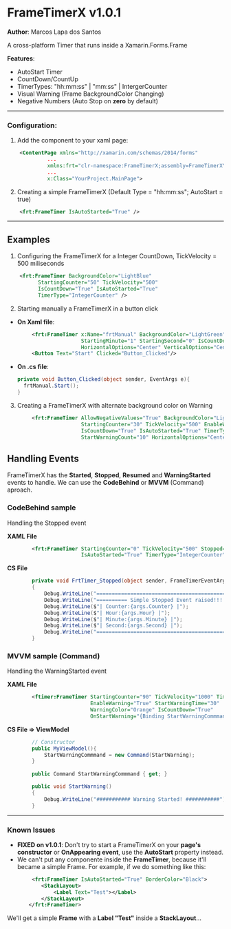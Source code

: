 # FrameTimerX v1.0.1
**Author**: Marcos Lapa dos Santos

A cross-platform Timer that runs inside a Xamarin.Forms.Frame

**Features**:
  * AutoStart Timer
  * CountDown/CountUp
  * TimerTypes: "hh:mm:ss" | "mm:ss" | IntergerCounter
  * Visual Warning (Frame BackgroundColor Changing)
  * Negative Numbers (Auto Stop on **zero** by default)
---

### Configuration:

1. Add the component to your xaml page:
```xml
    <ContentPage xmlns="http://xamarin.com/schemas/2014/forms"             
             ...             
             xmlns:frt="clr-namespace:FrameTimerX;assembly=FrameTimerX"             
             ...             
             x:Class="YourProject.MainPage">
```         

2. Creating a simple FrameTimerX (Default Type = "hh:mm:ss"; AutoStart = true)
```xml
    <frt:FrameTimer IsAutoStarted="True" />
```
---

## Examples

 1. Configuring the FrameTimerX for a Integer CountDown, TickVelocity = 500 miliseconds
```xml
    <frt:FrameTimer BackgroundColor="LightBlue" 
          StartingCounter="50" TickVelocity="500"            
          IsCountDown="True" IsAutoStarted="True"
          TimerType="IntegerCounter" />
```          
          
 2. Starting manually a FrameTimerX in a button click
 - **On Xaml file**:
```xml
        <frt:FrameTimer x:Name="frtManual" BackgroundColor="LightGreen" 
                        StartingMinute="1" StartingSecond="0" IsCountDown="True" TimerType="MinuteSecond" 
                        HorizontalOptions="Center" VerticalOptions="Center" />
        <Button Text="Start" Clicked="Button_Clicked"/>
```

 - **On .cs file**:
   ```cs      
   private void Button_Clicked(object sender, EventArgs e){
     frtManual.Start();
   }
   ```

 3. Creating a FrameTimerX with alternate background color on Warning
```xml
        <frt:FrameTimer AllowNegativeValues="True" BackgroundColor="LightCoral" WarningColor="Orange"                       
                        StartingCounter="30" TickVelocity="500" EnableWarning="True" ClockFontNegaviteTextColor="DarkBlue"
                        IsCountDown="True" IsAutoStarted="True" TimerType="IntegerCounter" 
                        StartWarningCount="10" HorizontalOptions="Center" VerticalOptions="Center" />
```

## Handling Events

FrameTimerX has the **Started**, **Stopped**, **Resumed** and **WarningStarted** events to handle. We can use the **CodeBehind** or **MVVM** (Command) aproach. 

### CodeBehind sample

 Handling the Stopped event
 
 **XAML File**
```xml
        <frt:FrameTimer StartingCounter="0" TickVelocity="500" Stopped="FrtTimer_Stopped"
                        IsAutoStarted="True" TimerType="IntegerCounter" />
```

**CS File**
```cs
        private void FrtTimer_Stopped(object sender, FrameTimerEventArgs args)
        {
            Debug.WriteLine("=======================================================");
            Debug.WriteLine("========== Simple Stopped Event raised!!!!! ===========");
            Debug.WriteLine($"| Counter:{args.Counter} |");
            Debug.WriteLine($"| Hour:{args.Hour} |");
            Debug.WriteLine($"| Minute:{args.Minute} |");
            Debug.WriteLine($"| Second:{args.Second} |");
            Debug.WriteLine("=======================================================");
        }
```

### MVVM sample (Command)

 Handling the WarningStarted event
 
 **XAML File**
```xml
        <ftimer:FrameTimer StartingCounter="90" TickVelocity="1000" TimerType="IntegerCounter"
                           EnableWarning="True" StartWarningTime="30"
                           WarningColor="Orange" IsCountDown="True" 
                           OnStartWarning="{Binding StartWarningCommmand} />
```

**CS File => ViewModel**
```cs
        // Constructor
        public MyViewModel(){
            StartWarningCommmand = new Command(StartWarning);
        }
        
        public Command StartWarningCommmand { get; }

        public void StartWarning()
        {
            Debug.WriteLine("########### Warning Started! ###########");
        }
```

---
### Known Issues

 - **FIXED on v1.0.1**: Don't try to start a FrameTimerX on your **page's constructor** or **OnAppearing event**, use the **AutoStart** property instead.
 - We can't put any componente inside the **FrameTimer**, because it'll became a simple Frame. 
 For example, if we do something like this:
 ```xml
         <frt:FrameTimer IsAutoStarted="True" BorderColor="Black">
            <StackLayout>
                <Label Text="Test"></Label>
            </StackLayout>
        </frt:FrameTimer>
```
We'll get a simple **Frame** with a **Label "Test"** inside a **StackLayout**...
